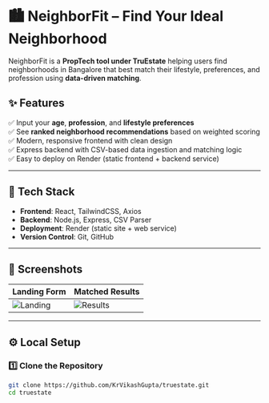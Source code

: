 # 🏙️ NeighborFit – Find Your Ideal Neighborhood

NeighborFit is a **PropTech tool under TruEstate** helping users find neighborhoods in Bangalore that best match their lifestyle, preferences, and profession using **data-driven matching**.

## ✨ Features

✅ Input your **age**, **profession**, and **lifestyle preferences**  
✅ See **ranked neighborhood recommendations** based on weighted scoring  
✅ Modern, responsive frontend with clean design  
✅ Express backend with CSV-based data ingestion and matching logic  
✅ Easy to deploy on Render (static frontend + backend service)  

---

## 🚀 Tech Stack

- **Frontend**: React, TailwindCSS, Axios
- **Backend**: Node.js, Express, CSV Parser
- **Deployment**: Render (static site + web service)
- **Version Control**: Git, GitHub

---

## 📸 Screenshots

| Landing Form | Matched Results |
|-------------|----------------|
| ![Landing](https://via.placeholder.com/400x250?text=Landing+Form) | ![Results](https://via.placeholder.com/400x250?text=Matched+Results) |

---

## ⚙️ Local Setup

### 1️⃣ Clone the Repository

```bash
git clone https://github.com/KrVikashGupta/truestate.git
cd truestate
